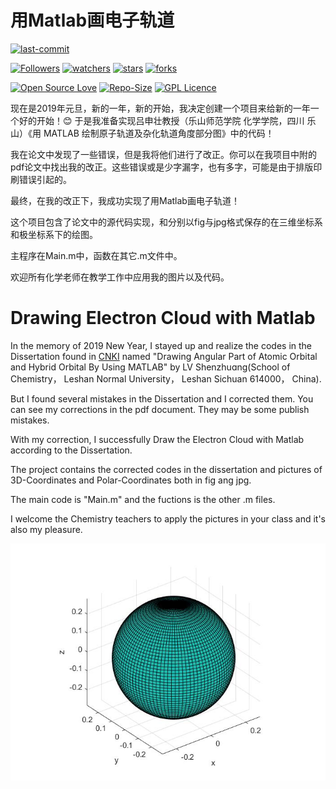 # 用Matlab画电子轨道

[![last-commit](https://img.shields.io/github/last-commit/HollowMan6/Drawing-Electron-Cloud-with-Matlab)](../../graphs/commit-activity)

[![Followers](https://img.shields.io/github/followers/HollowMan6?style=social)](https://github.com/HollowMan6?tab=followers)
[![watchers](https://img.shields.io/github/watchers/HollowMan6/Drawing-Electron-Cloud-with-Matlab?style=social)](../../watchers)
[![stars](https://img.shields.io/github/stars/HollowMan6/Drawing-Electron-Cloud-with-Matlab?style=social)](../../stargazers)
[![forks](https://img.shields.io/github/forks/HollowMan6/Drawing-Electron-Cloud-with-Matlab?style=social)](../../network/members)

[![Open Source Love](https://badges.frapsoft.com/os/v1/open-source.svg?v=103)](https://hollowman6.github.io/fund.html)
[![Repo-Size](https://img.shields.io/github/repo-size/HollowMan6/Drawing-Electron-Cloud-with-Matlab.svg)](../../archive/master.zip)
[![GPL Licence](https://badges.frapsoft.com/os/gpl/gpl.svg?v=103)](https://opensource.org/licenses/GPL-3.0/)

现在是2019年元旦，新的一年，新的开始，我决定创建一个项目来给新的一年一个好的开始！😊 于是我准备实现吕申壮教授（乐山师范学院 化学学院，四川 乐山）《用 MATLAB 绘制原子轨道及杂化轨道角度部分图》中的代码！

我在论文中发现了一些错误，但是我将他们进行了改正。你可以在我项目中附的pdf论文中找出我的改正。这些错误或是少字漏字，也有多字，可能是由于排版印刷错误引起的。

最终，在我的改正下，我成功实现了用Matlab画电子轨道！

这个项目包含了论文中的源代码实现，和分别以fig与jpg格式保存的在三维坐标系和极坐标系下的绘图。

主程序在Main.m中，函数在其它.m文件中。

欢迎所有化学老师在教学工作中应用我的图片以及代码。

# Drawing Electron Cloud with Matlab

In the memory of 2019 New Year, I stayed up and realize the codes in the Dissertation found in [CNKI](http://www.cnki.net) named "Drawing Angular Part of Atomic Orbital and Hybrid Orbital By Using MATLAB" by LV Shenzhuɑnɡ(School of Chemistry， Leshan Normal University， Leshan Sichuan 614000， China).

But I found several mistakes in the Dissertation and I corrected them. You can see my corrections in the pdf document. They may be some publish mistakes.

With my correction, I successfully Draw the Electron Cloud with Matlab according to the Dissertation.

The project contains the corrected codes in the dissertation and pictures of 3D-Coordinates and Polar-Coordinates both in fig ang jpg.

The main code is "Main.m" and the fuctions is the other .m files.

I welcome the Chemistry teachers to apply the pictures in your class and it's also my pleasure.

![](jpg/3D-Coordinates/Ys.jpg)